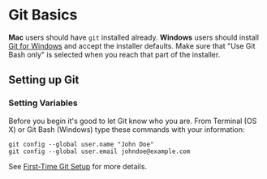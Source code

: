 Git Basics
==========


__Mac__ users should have `git` installed already. __Windows__ users should install [Git for Windows](https://git-scm.com/download/win) and accept the installer defaults. Make sure that "Use Git Bash only" is selected when you reach that part of the installer.


Setting up Git
--------------

### Setting Variables

Before you begin it's good to let Git know who you are.  From Terminal (OS X) or Git Bash (Windows) type these commands with your information:

```
git config --global user.name "John Doe"
git config --global user.email johndoe@example.com
```

See [First-Time Git Setup](https://git-scm.com/book/en/v2/Getting-Started-First-Time-Git-Setup) for more details.
